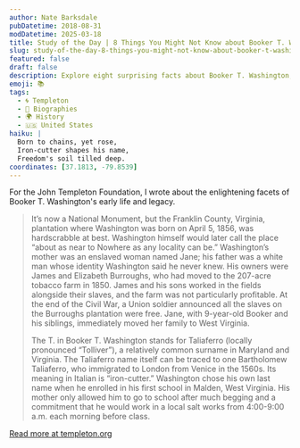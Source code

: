 ```yaml
---
author: Nate Barksdale
pubDatetime: 2018-08-31
modDatetime: 2025-03-18
title: Study of the Day | 8 Things You Might Not Know about Booker T. Washington
slug: study-of-the-day-8-things-you-might-not-know-about-booker-t-washington
featured: false
draft: false
description: Explore eight surprising facts about Booker T. Washington, from his humble beginnings on a Virginia plantation to choosing his own last name.
emoji: 📚
tags:
  - 🌀 Templeton
  - 📖 Biographies
  - 🌍 History
  - 🇺🇸 United States
haiku: |
  Born to chains, yet rose,  
  Iron-cutter shapes his name,  
  Freedom's soil tilled deep.
coordinates: [37.1813, -79.8539]
---
```


For the John Templeton Foundation, I wrote about the enlightening facets of Booker T. Washington's early life and legacy.

> It’s now a National Monument, but the Franklin County, Virginia, plantation where Washington was born on April 5, 1856, was hardscrabble at best. Washington himself would later call the place “about as near to Nowhere as any locality can be.” Washington’s mother was an enslaved woman named Jane; his father was a white man whose identity Washington said he never knew. His owners were James and Elizabeth Burroughs, who had moved to the 207-acre tobacco farm in 1850. James and his sons worked in the fields alongside their slaves, and the farm was not particularly profitable. At the end of the Civil War, a Union soldier announced all the slaves on the Burroughs plantation were free. Jane, with 9-year-old Booker and his siblings, immediately moved her family to West Virginia.
>
> The T. in Booker T. Washington stands for Taliaferro (locally pronounced “Tolliver”), a relatively common surname in Maryland and Virginia. The Taliaferro name itself can be traced to one Bartholomew Taliaferro, who immigrated to London from Venice in the 1560s. Its meaning in Italian is “iron-cutter.” Washington chose his own last name when he enrolled in his first school in Malden, West Virginia. His mother only allowed him to go to school after much begging and a commitment that he would work in a local salt works from 4:00-9:00 a.m. each morning before class.

[Read more at templeton.org](https://www.history.com/news/8-things-you-might-not-know-about-booker-t-washington)
